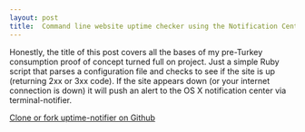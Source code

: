 ```yaml
---
layout: post
title:  Command line website uptime checker using the Notification Center in OS X
---
```


Honestly, the title of this post covers all the bases of my pre-Turkey consumption proof of concept turned full on project. Just a simple Ruby script that parses a configuration file and checks to see if the site is up (returning 2xx or 3xx code). If the site appears down (or your internet connection is down) it will push an alert to the OS X notification center via terminal-notifier.

[Clone or fork uptime-notifier on Github](https://github.com/joshtronic/uptime-notifier)
